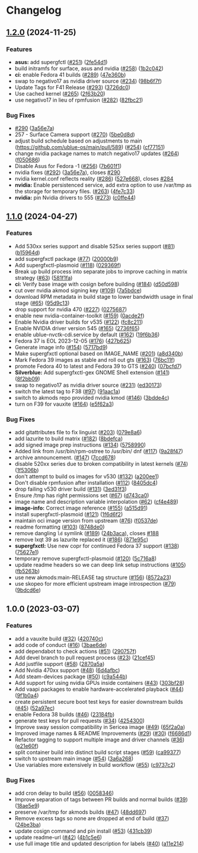 # Changelog

## [1.2.0](https://github.com/ublue-os/hwe/compare/v1.1.0...v1.2.0) (2024-11-25)


### Features

* **asus:** add supergfctl ([#251](https://github.com/ublue-os/hwe/issues/251)) ([2fe54d1](https://github.com/ublue-os/hwe/commit/2fe54d1f3cde3758495872415d8fea4820563bd9))
* build initramfs for surface, asus and nvidia ([#258](https://github.com/ublue-os/hwe/issues/258)) ([1b2c042](https://github.com/ublue-os/hwe/commit/1b2c042ed3e70fdf5ca4886c408a54d82c9d5c4e))
* **ci:** enable Fedora 41 builds ([#289](https://github.com/ublue-os/hwe/issues/289)) ([47e360b](https://github.com/ublue-os/hwe/commit/47e360b7ff005764becb2b696aea043d2233e34d))
* swap to negativo17 as nvidia driver source ([#234](https://github.com/ublue-os/hwe/issues/234)) ([98b6f7f](https://github.com/ublue-os/hwe/commit/98b6f7f2b40e9440279a04a4af872f82f6470e51))
* Update Tags for F41 Release ([#293](https://github.com/ublue-os/hwe/issues/293)) ([3726dc0](https://github.com/ublue-os/hwe/commit/3726dc0e8193dd54cb220b1b827a0294d188dc32))
* Use cached kernel ([#265](https://github.com/ublue-os/hwe/issues/265)) ([2f63b20](https://github.com/ublue-os/hwe/commit/2f63b20163734a45c9491727d41affb1e6a08269))
* use negativo17 in lieu of rpmfusion ([#282](https://github.com/ublue-os/hwe/issues/282)) ([82fbc21](https://github.com/ublue-os/hwe/commit/82fbc211ff51ff204fb69e8f22efcd3528bbea39))


### Bug Fixes

* [#290](https://github.com/ublue-os/hwe/issues/290) ([3a56e7a](https://github.com/ublue-os/hwe/commit/3a56e7a2466c5e96321855ec49ef84e76e75ffe8))
* 257 - Surface Camera support ([#270](https://github.com/ublue-os/hwe/issues/270)) ([5be0d8d](https://github.com/ublue-os/hwe/commit/5be0d8d432b89fb7fd9acb7fe3bca2326b113739))
* adjust build schedule based on adjustments to main (https://github.com/ublue-os/main/pull/589) ([#254](https://github.com/ublue-os/hwe/issues/254)) ([cf77151](https://github.com/ublue-os/hwe/commit/cf7715106b10587f741c6e4bd3391f608906e8b0))
* change nvidia package names to match negativo17 updates ([#264](https://github.com/ublue-os/hwe/issues/264)) ([f050686](https://github.com/ublue-os/hwe/commit/f050686e82c0d0ab4730ccc483a795dd1c85e290))
* Disable Asus for Fedora -1 ([#256](https://github.com/ublue-os/hwe/issues/256)) ([7b601f1](https://github.com/ublue-os/hwe/commit/7b601f1a1f4db4ffd8adb4c8987d8cb14089b2f3))
* nvidia fixes ([#292](https://github.com/ublue-os/hwe/issues/292)) ([3a56e7a](https://github.com/ublue-os/hwe/commit/3a56e7a2466c5e96321855ec49ef84e76e75ffe8)), closes [#290](https://github.com/ublue-os/hwe/issues/290)
* nvidia kernel.conf reflects reality ([#286](https://github.com/ublue-os/hwe/issues/286)) ([527e668](https://github.com/ublue-os/hwe/commit/527e668dc443c5c725f83ad4d5e69284ece48e99)), closes [#284](https://github.com/ublue-os/hwe/issues/284)
* **nvidia:** Enable persistenced service, add extra option to use /var/tmp as the storage for temporary files. ([#263](https://github.com/ublue-os/hwe/issues/263)) ([4fe7c33](https://github.com/ublue-os/hwe/commit/4fe7c3370ab7361e60b73567591b333852fc9d7b))
* **nvidia:** pin Nvidia drivers to 555 ([#273](https://github.com/ublue-os/hwe/issues/273)) ([c0ffe44](https://github.com/ublue-os/hwe/commit/c0ffe44db571aa6cc8965136dc115fb1b2f0a6f6))

## [1.1.0](https://github.com/ublue-os/hwe/compare/v1.0.0...v1.1.0) (2024-04-27)


### Features

* Add 530xx series support and disable 525xx series support ([#81](https://github.com/ublue-os/hwe/issues/81)) ([b15964d](https://github.com/ublue-os/hwe/commit/b15964d63c519e4771eb9bbad5233ba965d45cbd))
* add supergfxctl package ([#77](https://github.com/ublue-os/hwe/issues/77)) ([20000b9](https://github.com/ublue-os/hwe/commit/20000b9aeab0ee5ad436ad394983dfb20baecb37))
* Add supergfxctl-plasmoid ([#118](https://github.com/ublue-os/hwe/issues/118)) ([029369f](https://github.com/ublue-os/hwe/commit/029369f836e170d7d8e15e52da1a4b03edce8a29))
* Break up build process into separate jobs to improve caching in matrix strategy ([#63](https://github.com/ublue-os/hwe/issues/63)) ([581f1fa](https://github.com/ublue-os/hwe/commit/581f1fa78f3ff59d3405e2ab79e98960fa3d3c1e))
* **ci:** Verify base image with cosign before building ([#184](https://github.com/ublue-os/hwe/issues/184)) ([d50d598](https://github.com/ublue-os/hwe/commit/d50d59816a2c7ca9434aa8cc498d27f8503f51a9))
* cut over nvidia akmod signing key ([#109](https://github.com/ublue-os/hwe/issues/109)) ([7a5bdce](https://github.com/ublue-os/hwe/commit/7a5bdce97ceca5205b671332d0cac3491c8ef4dd))
* download RPM metadata in build stage to lower bandwidth usage in final stage ([#65](https://github.com/ublue-os/hwe/issues/65)) ([95d9c13](https://github.com/ublue-os/hwe/commit/95d9c132c2f8908d7b5e4fcf7362219286502bb4))
* drop support for nvidia 470 ([#227](https://github.com/ublue-os/hwe/issues/227)) ([0275687](https://github.com/ublue-os/hwe/commit/027568799d306cb454a72ecffb62fde17a3cdd85))
* enable new nvidia-container-toolkit ([#159](https://github.com/ublue-os/hwe/issues/159)) ([0acde2f](https://github.com/ublue-os/hwe/commit/0acde2f31341370381f64a2b9529e1db03a09b11))
* Enable Nvidia driver builds for v535 ([#122](https://github.com/ublue-os/hwe/issues/122)) ([fc8c211](https://github.com/ublue-os/hwe/commit/fc8c2119da8331a1a3c532482c37e091511e89ac))
* Enable NVIDIA driver version 545 ([#165](https://github.com/ublue-os/hwe/issues/165)) ([2736f65](https://github.com/ublue-os/hwe/commit/2736f65ba9ec33c78f579851b7b80256af23539a))
* enable ublue-nvctk-cdi.service by default ([#162](https://github.com/ublue-os/hwe/issues/162)) ([19f6b36](https://github.com/ublue-os/hwe/commit/19f6b3677b2a41d356ed124b2c3cfb6dceb82eb5))
* Fedora 37 is EOL 2023-12-05 ([#176](https://github.com/ublue-os/hwe/issues/176)) ([427b625](https://github.com/ublue-os/hwe/commit/427b625808a767b4ecc2d6a92a4af71d688445cc))
* Generate image info ([#154](https://github.com/ublue-os/hwe/issues/154)) ([5717bd9](https://github.com/ublue-os/hwe/commit/5717bd9ee14c4d5990cb63d0ef62baa40c84a031))
* Make supergfxctl optional based on IMAGE_NAME ([#201](https://github.com/ublue-os/hwe/issues/201)) ([a8d340b](https://github.com/ublue-os/hwe/commit/a8d340bf62e30fdbd592b82b14b73e6516d16987))
* Mark Fedora 39 images as stable and roll out gts ([#163](https://github.com/ublue-os/hwe/issues/163)) ([76bc11f](https://github.com/ublue-os/hwe/commit/76bc11f234ba9f6e9e979d9c888a43663df857bf))
* promote Fedora 40 to latest and Fedora 39 to GTS ([#240](https://github.com/ublue-os/hwe/issues/240)) ([07bcfd7](https://github.com/ublue-os/hwe/commit/07bcfd72f5ab0167b9f218219a8501418f239171))
* **Silverblue:** Add supergfxctl-gex GNOME Shell extension ([#141](https://github.com/ublue-os/hwe/issues/141)) ([8f2bb09](https://github.com/ublue-os/hwe/commit/8f2bb095a40bfbce5857316bbbc364cfdffa0d7b))
* swap to negativo17 as nvidia driver source ([#231](https://github.com/ublue-os/hwe/issues/231)) ([ed30173](https://github.com/ublue-os/hwe/commit/ed301734d4c60d8cc1d15f7335af7505386eb93f))
* switch the latest tag to F38 ([#97](https://github.com/ublue-os/hwe/issues/97)) ([91aac1a](https://github.com/ublue-os/hwe/commit/91aac1ad00cb78e86edb3f284a5d224f0146e0ef))
* switch to akmods repo provided nvidia kmod ([#146](https://github.com/ublue-os/hwe/issues/146)) ([3bdde4c](https://github.com/ublue-os/hwe/commit/3bdde4cb32fb9c6965c81fad026c504454554691))
* turn on F39 for vauxite ([#164](https://github.com/ublue-os/hwe/issues/164)) ([e5f62a3](https://github.com/ublue-os/hwe/commit/e5f62a3e1e8cca1a5b822865f27e6c12ac350490))


### Bug Fixes

* add gitattributes file to fix linguist ([#203](https://github.com/ublue-os/hwe/issues/203)) ([079e8a6](https://github.com/ublue-os/hwe/commit/079e8a691d91b6c3d9b18a23f035229652546a62))
* add lazurite to build matrix ([#182](https://github.com/ublue-os/hwe/issues/182)) ([8bdefca](https://github.com/ublue-os/hwe/commit/8bdefcade0ce9b554a773d5f831146b8d174fb44))
* add signed image prep instructions ([#134](https://github.com/ublue-os/hwe/issues/134)) ([5758990](https://github.com/ublue-os/hwe/commit/5758990646e2880f1639fd28974c234b5a15d0bf))
* Added link from /usr/bin/rpm-ostree to /usr/bin/ dnf ([#117](https://github.com/ublue-os/hwe/issues/117)) ([9a28f47](https://github.com/ublue-os/hwe/commit/9a28f471e787b7adce4b32920b96cc84cdb9c40a))
* archive announcement. ([#147](https://github.com/ublue-os/hwe/issues/147)) ([7ccd678](https://github.com/ublue-os/hwe/commit/7ccd6787036a502ffec3da9dd695a5f4ea62c673))
* disable 520xx series due to broken compatibility in latest kernels ([#74](https://github.com/ublue-os/hwe/issues/74)) ([1f5306b](https://github.com/ublue-os/hwe/commit/1f5306bf30651aac2486dcce0e8785112bdb2f38))
* don't attempt to build os images for v530 ([#132](https://github.com/ublue-os/hwe/issues/132)) ([a200ee1](https://github.com/ublue-os/hwe/commit/a200ee17f416d317271d2eb138128c82cb03b2c9))
* Don't disable rpmfusion after installation ([#112](https://github.com/ublue-os/hwe/issues/112)) ([8405dc4](https://github.com/ublue-os/hwe/commit/8405dc42be847b4a75434725066715553fa13ee3))
* drop failing v530 driver build ([#131](https://github.com/ublue-os/hwe/issues/131)) ([3ed31f3](https://github.com/ublue-os/hwe/commit/3ed31f33e11bb4dd3a3cacf595346fed4aef6861))
* Ensure /tmp has right permissions set ([#67](https://github.com/ublue-os/hwe/issues/67)) ([d743ca0](https://github.com/ublue-os/hwe/commit/d743ca0a0afd3572e2af83c1d075398d17db9c33))
* image name and description variable interpolation ([#62](https://github.com/ublue-os/hwe/issues/62)) ([cf4e489](https://github.com/ublue-os/hwe/commit/cf4e489c60871cc1bcf3fcd0f797bfbe22bd5731))
* **image-info:** Correct image reference ([#155](https://github.com/ublue-os/hwe/issues/155)) ([a515d91](https://github.com/ublue-os/hwe/commit/a515d916002f9a0f9262b53f7bc4c9205b9b3bd7))
* install supergfxctl-plasmoid ([#121](https://github.com/ublue-os/hwe/issues/121)) ([1f6d6f2](https://github.com/ublue-os/hwe/commit/1f6d6f2da87912a2e716bc1f9084228c627c617a))
* maintain oci image version from upstream ([#76](https://github.com/ublue-os/hwe/issues/76)) ([f0537de](https://github.com/ublue-os/hwe/commit/f0537de2c808b6e12fdb3962e401bc34389aefa6))
* readme formatting ([#103](https://github.com/ublue-os/hwe/issues/103)) ([8748de0](https://github.com/ublue-os/hwe/commit/8748de008df00c9af097729542f85930b35ba95f))
* remove dangling `ld` symlink ([#189](https://github.com/ublue-os/hwe/issues/189)) ([24b3aca](https://github.com/ublue-os/hwe/commit/24b3acabf9f381b7a8164ab367e26578cf517ed4)), closes [#188](https://github.com/ublue-os/hwe/issues/188)
* remove lxqt 39 as lazurite replaced it ([#186](https://github.com/ublue-os/hwe/issues/186)) ([871e95c](https://github.com/ublue-os/hwe/commit/871e95c22dff52f3fbc607a1ee49b939014522c3))
* **supergfxctl:** Use new copr for continued Fedora 37 support ([#138](https://github.com/ublue-os/hwe/issues/138)) ([75627e1](https://github.com/ublue-os/hwe/commit/75627e140689404e6e3de18f2b86adb88dbe3529))
* temporary remove supergfxctl-plasmoid ([#120](https://github.com/ublue-os/hwe/issues/120)) ([5c716a8](https://github.com/ublue-os/hwe/commit/5c716a8178dd5a07970bcdf94302fd7d033c6824))
* update readme headers so we can deep link setup instructions ([#105](https://github.com/ublue-os/hwe/issues/105)) ([fb5263b](https://github.com/ublue-os/hwe/commit/fb5263b331827d8c51c8e6644a847b4a1c835f12))
* use new akmods:main-RELEASE tag structure ([#156](https://github.com/ublue-os/hwe/issues/156)) ([8572a23](https://github.com/ublue-os/hwe/commit/8572a23698b36b2fcdf28d87e980c3c9ec95cacc))
* use skopeo for more efficient upstream image introspection ([#79](https://github.com/ublue-os/hwe/issues/79)) ([9bdcd6e](https://github.com/ublue-os/hwe/commit/9bdcd6eff5b1cf0d5d8db3b69af6d7fabfce3e18))

## 1.0.0 (2023-03-07)


### Features

* add a vauxite build ([#32](https://github.com/ublue-os/nvidia/issues/32)) ([420740c](https://github.com/ublue-os/nvidia/commit/420740cebd61d3c4f727f8e5812bc7760b05869c))
* add code of conduct ([#16](https://github.com/ublue-os/nvidia/issues/16)) ([3bae6de](https://github.com/ublue-os/nvidia/commit/3bae6deda8428167370b820b84b94f571bcdea78))
* add dependabot to check actions ([#51](https://github.com/ublue-os/nvidia/issues/51)) ([290757f](https://github.com/ublue-os/nvidia/commit/290757f606881e0d64048d1b3cf7676c56500c15))
* Add devel branch to pull request process ([#23](https://github.com/ublue-os/nvidia/issues/23)) ([21cef45](https://github.com/ublue-os/nvidia/commit/21cef4521247eed7497b7d2bc3f43d26e07a8c7d))
* Add justfile support ([#58](https://github.com/ublue-os/nvidia/issues/58)) ([2870a5a](https://github.com/ublue-os/nvidia/commit/2870a5aaf154dd33ae1d8592dc2ad8a3e75a6021))
* Add Nvidia 470xx support ([#48](https://github.com/ublue-os/nvidia/issues/48)) ([6d4afbc](https://github.com/ublue-os/nvidia/commit/6d4afbc59dbc278065b7a1b483411b2dc39c347a))
* Add steam-devices package ([#50](https://github.com/ublue-os/nvidia/issues/50)) ([c9a544b](https://github.com/ublue-os/nvidia/commit/c9a544b6a165a349ca7d9953f8627bf01f361ca5))
* Add support for using nvidia GPUs inside containers ([#43](https://github.com/ublue-os/nvidia/issues/43)) ([303bf28](https://github.com/ublue-os/nvidia/commit/303bf28d71220264d979f01f7311c0abc7e9a0cc))
* Add vaapi packages to enable hardware-accelerated playback ([#44](https://github.com/ublue-os/nvidia/issues/44)) ([9f1b0a4](https://github.com/ublue-os/nvidia/commit/9f1b0a435655a2e252ccae55423f7a9a8749b475))
* create persistent secure boot test keys for easier downstream builds ([#45](https://github.com/ublue-os/nvidia/issues/45)) ([52a97ec](https://github.com/ublue-os/nvidia/commit/52a97ec21aa21c1b33bd7ce636857de78c3fa9e6))
* enable Fedora 38 builds ([#46](https://github.com/ublue-os/nvidia/issues/46)) ([23184fb](https://github.com/ublue-os/nvidia/commit/23184fb880521e243c1a906c7181bc7298050836))
* generate test keys for pull requests ([#34](https://github.com/ublue-os/nvidia/issues/34)) ([4254300](https://github.com/ublue-os/nvidia/commit/4254300a0032a1e08d98cd4cf97146d610597102))
* Improve sway session compatibility in Sericea image ([#49](https://github.com/ublue-os/nvidia/issues/49)) ([65f2a0a](https://github.com/ublue-os/nvidia/commit/65f2a0a2abe37ea2e63a23f39c060e4f67d60640))
* Improved image names & README Improvements ([#29](https://github.com/ublue-os/nvidia/issues/29)) ([#30](https://github.com/ublue-os/nvidia/issues/30)) ([f6686d1](https://github.com/ublue-os/nvidia/commit/f6686d1bd6215bd4195ba144c2137e68755dc24e))
* Refactor tagging to support multiple image and driver channels ([#36](https://github.com/ublue-os/nvidia/issues/36)) ([e21e60f](https://github.com/ublue-os/nvidia/commit/e21e60fc47b1b5618a18eb567b031007a0c6f6eb))
* split container build into distinct build script stages ([#59](https://github.com/ublue-os/nvidia/issues/59)) ([ca99377](https://github.com/ublue-os/nvidia/commit/ca9937787fd68291930c0a61d56bf254f52d3430))
* switch to upstream main image ([#54](https://github.com/ublue-os/nvidia/issues/54)) ([3a6a268](https://github.com/ublue-os/nvidia/commit/3a6a26853e8813439c38e05b5bd841db8821a9fc))
* Use variables more extensively in build workflow ([#55](https://github.com/ublue-os/nvidia/issues/55)) ([c9737c2](https://github.com/ublue-os/nvidia/commit/c9737c271e60679ff05050dcad4f60b30db8709f))


### Bug Fixes

* add cron delay to build ([#56](https://github.com/ublue-os/nvidia/issues/56)) ([0058346](https://github.com/ublue-os/nvidia/commit/0058346750096c225bbad537d3263b6bd7cbf345))
* Improve separation of tags between PR builds and normal builds ([#39](https://github.com/ublue-os/nvidia/issues/39)) ([18ae5e9](https://github.com/ublue-os/nvidia/commit/18ae5e951bde4024f0a8e02b4d424402962f8853))
* preserve /var/tmp for akmods builds ([#47](https://github.com/ublue-os/nvidia/issues/47)) ([48dd697](https://github.com/ublue-os/nvidia/commit/48dd697ff4cab166256603db34a43ccd13884f8f))
* Remove excess tags so none are dropped at end of build ([#37](https://github.com/ublue-os/nvidia/issues/37)) ([24be3ba](https://github.com/ublue-os/nvidia/commit/24be3ba6b005ea8229a8523b519a51acb64c103e))
* update cosign command and pin install ([#53](https://github.com/ublue-os/nvidia/issues/53)) ([431cb39](https://github.com/ublue-os/nvidia/commit/431cb395cdbf1384f31c80e6b62fe2906ffa5f6c))
* update readme-url ([#42](https://github.com/ublue-os/nvidia/issues/42)) ([4b1c5e6](https://github.com/ublue-os/nvidia/commit/4b1c5e6bc5285d82347881323885701899695cf3))
* use full image title and updated description for labels ([#40](https://github.com/ublue-os/nvidia/issues/40)) ([a11e214](https://github.com/ublue-os/nvidia/commit/a11e21496a60a51c2b89e5a5a8267fc30fd90f21))
